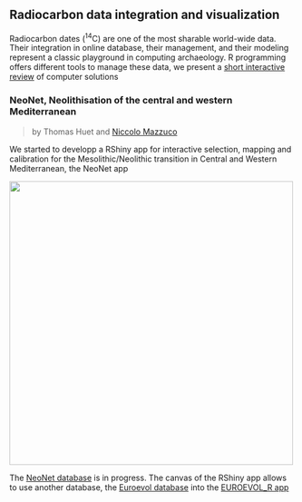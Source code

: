 ## Radiocarbon data integration and visualization

Radiocarbon dates (<sup>14</sup>C) are one of the most sharable world-wide data. Their integration in online database, their management, and their modeling represent a classic playground in computing archaeology. R programming offers different tools to manage these data, we present a [short interactive review](https://neolithic.shinyapps.io/C14dated_review/) of computer solutions

### NeoNet, Neolithisation of the central and western Mediterranean
> by Thomas Huet and [Niccolo Mazzuco](nicco.mazzucco@gmail.com)

We started to developp a RShiny app for interactive selection, mapping and calibration for the Mesolithic/Neolithic transition in Central and Western Mediterranean, the NeoNet app

[<img src="/docs/imgs/panel_map.png" width="500"/>](https://neolithic.shinyapps.io/NeoNet/)
  
The [NeoNet database](https://zoometh.github.io/C14/neonet) is in progress. The canvas of the RShiny app allows to use another database, the [Euroevol database](http://discovery.ucl.ac.uk/1469811/) into the [EUROEVOL_R app](https://neolithic.shinyapps.io/Euroevol_R/)   
